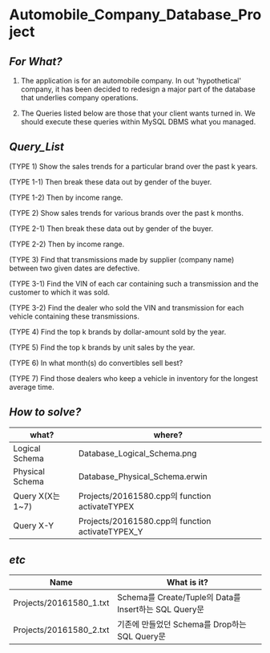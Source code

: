# Automobile_Company_Database_Project
## _For What?_
1. The application is for an automobile company. In out 'hypothetical' company, it has been decided to redesign a major part of the database that underlies company operations.

2. The Queries listed below are those that your client wants turned in. We should execute these queries within MySQL DBMS what you managed.

## _Query_List_
(TYPE 1) Show the sales trends for a particular brand over the past k years.


(TYPE 1-1) Then break these data out by gender of the buyer. 


(TYPE 1-2) Then by income range. 


(TYPE 2) Show sales trends for various brands over the past k months.


(TYPE 2-1) Then break these data out by gender of the buyer. 


(TYPE 2-2) Then by income range. 


(TYPE 3) Find that transmissions made by supplier (company name) between two 
given dates are defective. 


(TYPE 3-1) Find the VIN of each car containing such a transmission and the 
customer to which it was sold. 


(TYPE 3-2) Find the dealer who sold the VIN and transmission for each vehicle 
containing these transmissions. 


(TYPE 4) Find the top k brands by dollar-amount sold by the year. 


(TYPE 5) Find the top k brands by unit sales by the year. 


(TYPE 6) In what month(s) do convertibles sell best?


(TYPE 7) Find those dealers who keep a vehicle in inventory for the longest 
average time. 



## _How to solve?_
| what? | where? |
| ------ | ------ |
| Logical Schema | Database_Logical_Schema.png |
| Physical Schema | Database_Physical_Schema.erwin |
| Query X(X는 1~7) | Projects/20161580.cpp의 function activateTYPEX |
| Query X-Y | Projects/20161580.cpp의 function activateTYPEX_Y |

## _etc_
| Name | What is it? |
| ------ | ------ |
| Projects/20161580_1.txt | Schema를 Create/Tuple의 Data를 Insert하는 SQL Query문 |
| Projects/20161580_2.txt | 기존에 만들었던 Schema를 Drop하는 SQL Query문 |
